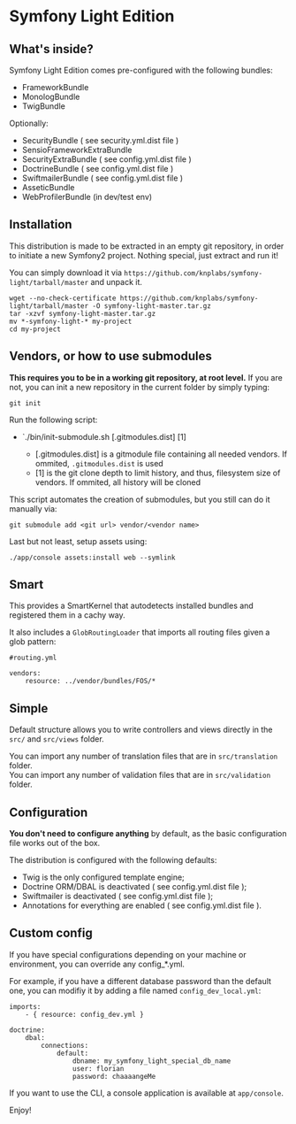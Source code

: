 Symfony Light Edition
=====================

What's inside?
--------------

Symfony Light Edition comes pre-configured with the following bundles:

 * FrameworkBundle
 * MonologBundle
 * TwigBundle

Optionally:

 * SecurityBundle ( see security.yml.dist file )
 * SensioFrameworkExtraBundle
 * SecurityExtraBundle ( see config.yml.dist file )
 * DoctrineBundle ( see config.yml.dist file )
 * SwiftmailerBundle ( see config.yml.dist file )
 * AsseticBundle
 * WebProfilerBundle (in dev/test env)

Installation
------------

This distribution is made to be extracted in an empty git repository, in order to initiate a new Symfony2 project.
Nothing special, just extract and run it!

You can simply download it via `https://github.com/knplabs/symfony-light/tarball/master` and unpack it.

    wget --no-check-certificate https://github.com/knplabs/symfony-light/tarball/master -O symfony-light-master.tar.gz
    tar -xzvf symfony-light-master.tar.gz
    mv *-symfony-light-* my-project
    cd my-project

Vendors, or how to use submodules
---------------------------------

**This requires you to be in a working git repository, at root level.**
If you are not, you can init a new repository in the current folder by simply typing:

    git init

Run the following script:

 * `./bin/init-submodule.sh [.gitmodules.dist] [1]

   * [.gitmodules.dist] is a gitmodule file containing all needed vendors. If ommited, ``.gitmodules.dist`` is used
   * [1] is the git clone depth to limit history, and thus, filesystem size of vendors. If ommited, all history will be cloned

This script automates the creation of submodules, but you still can do it manually via:

    git submodule add <git url> vendor/<vendor name>


Last but not least, setup assets using:

    ./app/console assets:install web --symlink


Smart
-----

This provides a SmartKernel that autodetects installed bundles and registered them in a cachy way.

It also includes a `GlobRoutingLoader` that imports all routing files given a glob pattern:

    #routing.yml

    vendors:
        resource: ../vendor/bundles/FOS/*


Simple
------

Default structure allows you to write controllers and views directly in the `src/` and `src/views` folder.  

You can import any number of translation files that are in `src/translation` folder.  
You can import any number of validation files that are in `src/validation` folder.  


Configuration
-------------

**You don't need to configure anything** by default, as the basic configuration file works out of the box.

The distribution is configured with the following defaults:

 * Twig is the only configured template engine;
 * Doctrine ORM/DBAL is deactivated ( see config.yml.dist file );
 * Swiftmailer is deactivated ( see config.yml.dist file );
 * Annotations for everything are enabled ( see config.yml.dist file ).


Custom config
-------------

If you have special configurations depending on your machine or environment, you can override any config_*.yml.

For example, if you have a different database password than the default one, you can modifiy it by adding a file named `config_dev_local.yml`:

    imports:
        - { resource: config_dev.yml }

    doctrine:
        dbal:
            connections:
                default:
                    dbname: my_symfony_light_special_db_name
                    user: florian
                    password: chaaaangeMe


If you want to use the CLI, a console application is available at
`app/console`. 

Enjoy!
